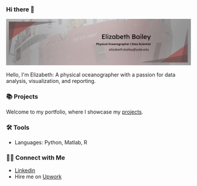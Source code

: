 ### Hi there 👋

![Red and Gray LinkedIn Banner](https://github.com/baileyed/baileyed/blob/main/linkedin_banner.png)

Hello, I'm Elizabeth: A physical oceanographer with a passion for data analysis, visualization, and reporting.

### 📚 Projects

Welcome to my portfolio, where I showcase my [projects](https://github.com/baileyed/Portfolio-Guide/blob/main/README.md).

### 🛠️ Tools

- Languages: Python, Matlab, R

### 👋🏻 Connect with Me

- [Linkedin](https://www.linkedin.com/in/elizabeth-d-bailey/)
- Hire me on [Upwork](https://www.upwork.com/freelancers/~01fbe3e0cd2ad539ea)
